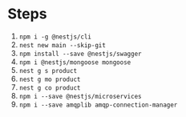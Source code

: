 # Steps

1. `npm i -g @nestjs/cli`
1. `nest new main --skip-git`
1. `npm install --save @nestjs/swagger`
1. `npm i @nestjs/mongoose mongoose`
1. `nest g s product`
1. `nest g mo product`
1. `nest g co product`
1. `npm i --save @nestjs/microservices`
1. `npm i --save amqplib amqp-connection-manager`
